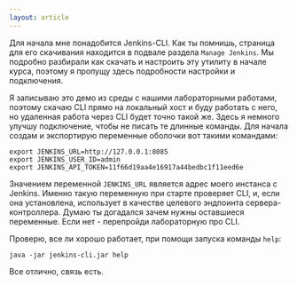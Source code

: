 ```yaml
---
layout: article
---
```

Для начала мне понадобится Jenkins-CLI. Как ты помнишь, страница для его скачивания находится в подвале раздела `Manage Jenkins`. Мы подробно разбирали как скачать и настроить эту утилиту в начале курса, поэтому я пропущу здесь подробности настройки и подключения. 

Я записываю это демо из среды с нашими лабораторными работами, поэтому скачаю CLI прямо на локальный хост и буду работать с него, но удаленная работа через CLI будет точно такой же. Здесь я немного улучшу подключение, чтобы не писать те длинные команды. Для начала создам и экспортирую переменные оболочки вот такими командами:

```
export JENKINS_URL=http://127.0.0.1:8085
export JENKINS_USER_ID=admin
export JENKINS_API_TOKEN=11f66d19aa4e16917a44bedbc1f11eed6e
```

Значением переменной `JENKINS_URL` является адрес моего инстанса с Jenkins. Именно такую переменную при старте проверяет CLI, и, если она установлена, использует в качестве целевого эндпоинта сервера-контроллера. Думаю ты догадался зачем нужны оставшиеся переменные. Если нет - перепройди лабораторную про CLI.

Проверю, все ли хорошо работает, при помощи запуска команды `help`:

```
java -jar jenkins-cli.jar help

```

Все отлично, связь есть.
